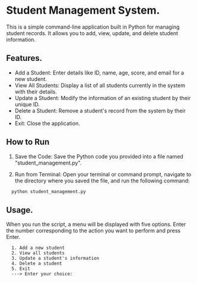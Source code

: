 # Student Management System.

This is a simple command-line application built in Python for managing student records. It allows you to add, view, update, and delete student information.

## Features.

- Add a Student: Enter details like ID, name, age, score, and email for a new student.
- View All Students: Display a list of all students currently in the system with their details.
- Update a Student: Modify the information of an existing student by their unique ID.
- Delete a Student: Remove a student's record from the system by their ID.
- Exit: Close the application.

## How to Run
1. Save the Code: Save the Python code you provided into a file named "student_management.py".

2. Run from Terminal: Open your terminal or command prompt, navigate to the directory where you saved the file, and run the following command:
```bash
  python student_management.py
```

## Usage.
When you run the script, a menu will be displayed with five options. Enter the number corresponding to the action you want to perform and press Enter.
```text
  1. Add a new student
  2. View all students
  3. Update a student's information
  4. Delete a student
  5. Exit
  ---> Enter your choice:
```
